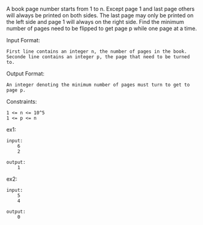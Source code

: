 A book page number starts from 1 to n. Except page 1 and last page others will always be printed on both sides. The last page may only be printed on the left side and page 1 will always on the right side. Find the minimum number of pages need to be flipped to get page p while one page at a time.<br />

Input Format:

	First line contains an integer n, the number of pages in the book.
	Seconde line contains an integer p, the page that need to be turned to.

Output Format:

	An integer denoting the minimum number of pages must turn to get to page p.

Constraints:

	1 <= n <= 10^5
	1 <= p <= n

ex1:

	input:
		6
		2

	output:
		1

ex2:

	input:
		5
		4

	output:
		0
